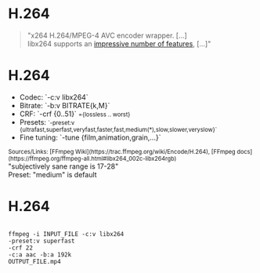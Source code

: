 <!-- -->

# H.264

> "x264 H.264/MPEG-4 AVC encoder wrapper. [...]  
> libx264 supports an 
> [impressive number of features](https://ffmpeg.org/ffmpeg-all.html#libx264_002c-libx264rgb), [...]"
  


# H.264

<ul>
    <li> Codec: `-c:v libx264` </li>
    <li> Bitrate: `-b:v BITRATE{k,M}` </li>
    <li> CRF:
        `-crf {0..51}` <small>={lossless .. worst}</small>
    </li>
    <li> Presets:
        <small>`-preset:v {ultrafast,superfast,veryfast,faster,fast,medium(*),slow,slower,veryslow}`</small>
    </li>
    <li>
        Fine tuning:
        `-tune {film,animation,grain,...}`
    </li>
</ul>

<small>
    Sources/Links:
    [FFmpeg Wiki](https://trac.ffmpeg.org/wiki/Encode/H.264),
    [FFmpeg docs](https://ffmpeg.org/ffmpeg-all.html#libx264_002c-libx264rgb)
</small>

<aside class="notes">
    "subjectively sane range is 17-28"<br />
    Preset: "medium" is default
</aside>



# H.264

<code class="bash" data-noescape>
ffmpeg -i INPUT_FILE <span class="fragment">-c:v&nbsp;libx264</span> 
<span class="fragment">-preset:v&nbsp;superfast</span> 
<span class="fragment">-crf&nbsp;22</span>
<span class="fragment">-c:a&nbsp;aac -b:a&nbsp;192k</span> 
OUTPUT_FILE.mp4
</code>
